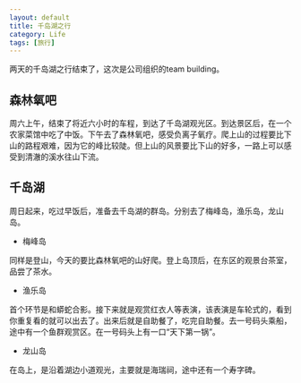 ```yaml
---
layout: default
title: 千岛湖之行
category: Life
tags: [旅行]
---
```


两天的千岛湖之行结束了，这次是公司组织的team building。

森林氧吧
---

周六上午，结束了将近六小时的车程，到达了千岛湖观光区。到达景区后，在一个农家菜馆中吃了中饭。下午去了森林氧吧，感受负离子氧疗。爬上山的过程要比下山的路程艰难，因为它的峰比较陡。但上山的风景要比下山的好多，一路上可以感受到清澈的溪水往山下流。

千岛湖
---

周日起来，吃过早饭后，准备去千岛湖的群岛。分别去了梅峰岛，渔乐岛，龙山岛。

* 梅峰岛

同样是登山，今天的要比森林氧吧的山好爬。登上岛顶后，在东区的观景台茶室，品尝了茶水。

* 渔乐岛

首个环节是和蟒蛇合影。接下来就是观赏红衣人等表演，该表演是车轮式的，看到你重复看的就可以出去了。出来后就是自助餐了，吃完自助餐。去一号码头乘船，途中有一个鱼群观赏区。在一号码头上有一口“天下第一锅”。

* 龙山岛

在岛上，是沿着湖边小道观光，主要就是海瑞祠，途中还有一个寿字碑。

